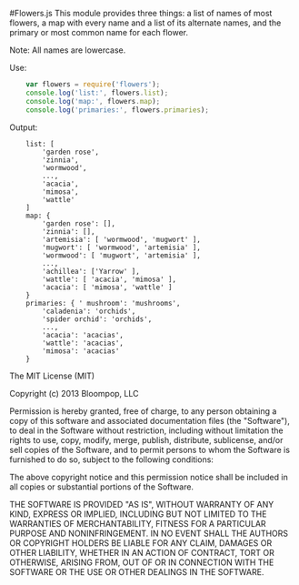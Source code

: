 #Flowers.js
This module provides three things: a list of names of most flowers, a map with every name and a list of its alternate names, and the primary or most common name for each flower.

Note: All names are lowercase.


Use:

```javascript
	var flowers = require('flowers');
	console.log('list:', flowers.list);
	console.log('map:', flowers.map);
	console.log('primaries:', flowers.primaries);
```

Output:

```
	list: [
		'garden rose',
		'zinnia',
		'wormwood',
		...,
		'acacia',
		'mimosa',
		'wattle'
	]
	map: {
		'garden rose': [],
		'zinnia': [],
		'artemisia': [ 'wormwood', 'mugwort' ],
		'mugwort': [ 'wormwood', 'artemisia' ],
		'wormwood': [ 'mugwort', 'artemisia' ],
		...,
		'achillea': ['Yarrow' ],
		'wattle': [ 'acacia', 'mimosa' ],
		'acacia': [ 'mimosa', 'wattle' ]
	}
	primaries: { ' mushroom': 'mushrooms',
		'caladenia': 'orchids',
		'spider orchid': 'orchids',
		...,
		'acacia': 'acacias',
		'wattle': 'acacias',
		'mimosa': 'acacias'
	}
```

The MIT License (MIT)

Copyright (c) 2013 Bloompop, LLC

Permission is hereby granted, free of charge, to any person obtaining a copy
of this software and associated documentation files (the "Software"), to deal
in the Software without restriction, including without limitation the rights
to use, copy, modify, merge, publish, distribute, sublicense, and/or sell
copies of the Software, and to permit persons to whom the Software is
furnished to do so, subject to the following conditions:

The above copyright notice and this permission notice shall be included in
all copies or substantial portions of the Software.

THE SOFTWARE IS PROVIDED "AS IS", WITHOUT WARRANTY OF ANY KIND, EXPRESS OR
IMPLIED, INCLUDING BUT NOT LIMITED TO THE WARRANTIES OF MERCHANTABILITY,
FITNESS FOR A PARTICULAR PURPOSE AND NONINFRINGEMENT. IN NO EVENT SHALL THE
AUTHORS OR COPYRIGHT HOLDERS BE LIABLE FOR ANY CLAIM, DAMAGES OR OTHER
LIABILITY, WHETHER IN AN ACTION OF CONTRACT, TORT OR OTHERWISE, ARISING FROM,
OUT OF OR IN CONNECTION WITH THE SOFTWARE OR THE USE OR OTHER DEALINGS IN
THE SOFTWARE.

